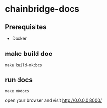 # chainbridge-docs
## Prerequisites

- Docker

## make build doc
```
make build-mkdocs
```

## run docs
```
make mkdocs
```
open your browser and visit http://0.0.0.0:8000/
